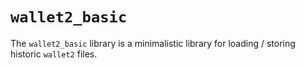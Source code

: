 # `wallet2_basic`

The `wallet2_basic` library is a minimalistic library for loading / storing historic `wallet2` files.
